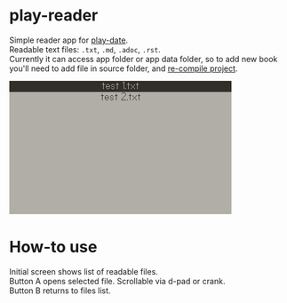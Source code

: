 # play-reader
Simple reader app for [play-date](http://play.date).  
Readable text files: `.txt`, `.md`, `.adoc`, `.rst`.  
Currently it can access app folder or app data folder, so to add new book you'll need to add file in source folder, and [re-compile project](https://sdk.play.date/1.10.0/Inside%20Playdate.html#_compiling_a_project).

![example](./example.gif)

# How-to use
Initial screen shows list of readable files.  
Button A opens selected file. Scrollable via d-pad or crank.  
Button B returns to files list.  